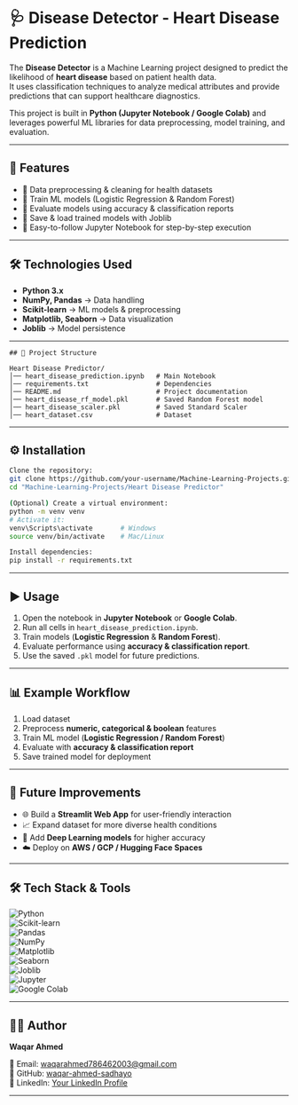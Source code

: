 # 🩺 Disease Detector - Heart Disease Prediction

The **Disease Detector** is a Machine Learning project designed to predict the likelihood of **heart disease** based on patient health data.  
It uses classification techniques to analyze medical attributes and provide predictions that can support healthcare diagnostics.

This project is built in **Python (Jupyter Notebook / Google Colab)** and leverages powerful ML libraries for data preprocessing, model training, and evaluation.

---

## 🚀 Features
- 🔹 Data preprocessing & cleaning for health datasets  
- 🔹 Train ML models (Logistic Regression & Random Forest)  
- 🔹 Evaluate models using accuracy & classification reports  
- 🔹 Save & load trained models with Joblib  
- 🔹 Easy-to-follow Jupyter Notebook for step-by-step execution  

---

## 🛠️ Technologies Used
- **Python 3.x**  
- **NumPy, Pandas** → Data handling  
- **Scikit-learn** → ML models & preprocessing  
- **Matplotlib, Seaborn** → Data visualization  
- **Joblib** → Model persistence  

---

```
## 📂 Project Structure

Heart Disease Predictor/
│── heart_disease_prediction.ipynb   # Main Notebook
│── requirements.txt                 # Dependencies
│── README.md                        # Project documentation
│── heart_disease_rf_model.pkl       # Saved Random Forest model
│── heart_disease_scaler.pkl         # Saved Standard Scaler
│── heart_dataset.csv                # Dataset 
```
---

## ⚙️ Installation
```bash
Clone the repository:
git clone https://github.com/your-username/Machine-Learning-Projects.git
cd "Machine-Learning-Projects/Heart Disease Predictor"

(Optional) Create a virtual environment:
python -m venv venv
# Activate it:
venv\Scripts\activate       # Windows
source venv/bin/activate    # Mac/Linux

Install dependencies:
pip install -r requirements.txt
```

---

## ▶️ Usage

1. Open the notebook in **Jupyter Notebook** or **Google Colab**.  
2. Run all cells in `heart_disease_prediction.ipynb`.  
3. Train models (**Logistic Regression** & **Random Forest**).  
4. Evaluate performance using **accuracy & classification report**.  
5. Use the saved `.pkl` model for future predictions.

---

## 📊 Example Workflow

1. Load dataset  
2. Preprocess **numeric, categorical & boolean** features  
3. Train ML model (**Logistic Regression / Random Forest**)  
4. Evaluate with **accuracy & classification report**  
5. Save trained model for deployment  

---

## 🔮 Future Improvements

- 🌐 Build a **Streamlit Web App** for user-friendly interaction  
- 📈 Expand dataset for more diverse health conditions  
- 🤖 Add **Deep Learning models** for higher accuracy  
- ☁️ Deploy on **AWS / GCP / Hugging Face Spaces**  

---

## 🛠 Tech Stack & Tools  

![Python](https://img.shields.io/badge/Python-3.9%2B-blue?logo=python&logoColor=white)  
![Scikit-learn](https://img.shields.io/badge/Scikit--learn-ML-orange?logo=scikit-learn)  
![Pandas](https://img.shields.io/badge/Pandas-Data--Analysis-150458?logo=pandas)  
![NumPy](https://img.shields.io/badge/NumPy-Array--Computing-013243?logo=numpy)  
![Matplotlib](https://img.shields.io/badge/Matplotlib-Visualization-11557c?logo=plotly)  
![Seaborn](https://img.shields.io/badge/Seaborn-Statistical--Plots-008080)  
![Joblib](https://img.shields.io/badge/Joblib-Model--Persistence-green)  
![Jupyter](https://img.shields.io/badge/Jupyter-Notebook-orange?logo=jupyter)  
![Google Colab](https://img.shields.io/badge/Google%20Colab-Free%20GPU-yellow?logo=googlecolab)  

---

## 👨‍💻 Author

**Waqar Ahmed**  

📧 Email: [waqarahmed786462003@gmail.com](mailto:waqarahmed786462003@gmail.com)  
🔗 GitHub: [waqar-ahmed-sadhayo](https://github.com/waqar-ahmed-sadhayo)  
🔗 LinkedIn: [Your LinkedIn Profile](https://www.linkedin.com/in/your-linkedin)  

---

 


